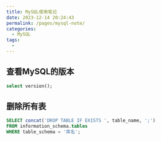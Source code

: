 ```yaml
---
title: MySQL使用笔记
date: 2023-12-14 20:24:43
permalink: /pages/mysql-note/
categories:
  - MySQL
tags:
  - 
---
```


## 查看MySQL的版本

```sql
select version();
```

## 删除所有表

```sql
SELECT concat('DROP TABLE IF EXISTS ', table_name, ';')
FROM information_schema.tables
WHERE table_schema = '库名';
```